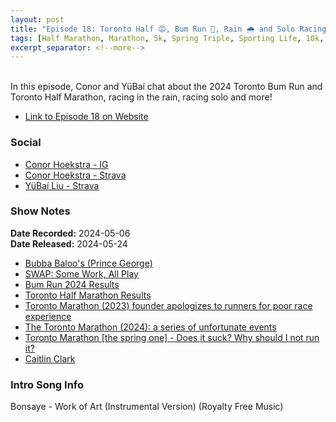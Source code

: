 ```yaml
---
layout: post
title: "Episode 18: Toronto Half 😡, Bum Run 🍑, Rain 🌧️ and Solo Racing 🏃‍♀️"
tags: [Half Marathon, Marathon, 5k, Spring Triple, Sporting Life, 10k, BlackToe]
excerpt_separator: <!--more-->
---
```


<div id="buzzsprout-player-15132088"></div><script src="https://www.buzzsprout.com/2138032/15132088-episode-18-toronto-half-bum-run-rain-and-solo-racing.js?container_id=buzzsprout-player-15132088&player=small" type="text/javascript" charset="utf-8"></script>

<br>In this episode, Conor and YüBaí chat about the 2024 Toronto Bum Run and Toronto Half Marathon, racing in the rain, racing solo and more!
 
<!--more-->

* [Link to Episode 18 on Website](https://r4podcast.com/2024/05/24/Episode-18.html)

### Social
 
* [Conor Hoekstra - IG](https://www.instagram.com/conorhoekstra/)
* [Conor Hoekstra - Strava](https://www.strava.com/athletes/59373430)
* [YüBaí Liu - Strava](https://www.strava.com/athletes/102365031)

### Show Notes
 
**Date Recorded:** 2024-05-06 <br>
**Date Released:** 2024-05-24

* [Bubba Baloo's (Prince George)](https://www.yelp.ca/biz/bubba-baloos-prince-george)
* [SWAP: Some Work, All Play](https://swaprunning.com/podcast)
* [Bum Run 2024 Results](https://results.raceroster.com/v2/en-CA/results/7q25eetdd7vh23ya/results?_gl=1*1uhucuu*_ga*MjgyNjA2MDY5LjE2MjM3Nzk5MTk.*_ga_1WPZ1G08ZN*MTcxNDE2OTgyNC40My4xLjE3MTQxNzAwMjIuMy4wLjA.)
* [Toronto Half Marathon Results](https://sportstats.one/results/130410)
* [Toronto Marathon (2023) founder apologizes to runners for poor race experience](https://www.cbc.ca/news/canada/toronto/toronto-marathon-jay-glassman-poor-race-experience-1.6845060)
* [The Toronto Marathon (2024): a series of unfortunate events](https://runningmagazine.ca/the-scene/the-toronto-marathon-a-series-of-unfortunate-events/)
* [Toronto Marathon [the spring one] - Does it suck? Why should I not run it?](https://www.letsrun.com/forum/flat_read.php?thread=12323753)
* [Caitlin Clark](https://en.wikipedia.org/wiki/Caitlin_Clark)

### Intro Song Info
 
Bonsaye - Work of Art (Instrumental Version) (Royalty Free Music)

